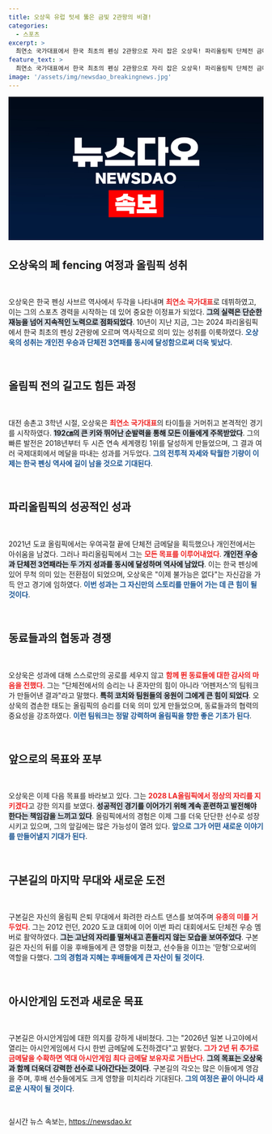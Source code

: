 ```yaml
---
title: 오상욱 유럽 텃세 뚫은 금빛 2관왕의 비결!
categories:
  - 스포츠
excerpt: >
  최연소 국가대표에서 한국 최초의 펜싱 2관왕으로 자리 잡은 오상욱! 파리올림픽 단체전 금메달과 개인전 우승으로 그랜드슬램 달성. 2028 LA올림픽에서도 정상 지킬 것이라며 자신감을 내비쳤다.
feature_text: >
  최연소 국가대표에서 한국 최초의 펜싱 2관왕으로 자리 잡은 오상욱! 파리올림픽 단체전 금메달과 개인전 우승으로 그랜드슬램 달성. 2028 LA올림픽에서도 정상 지킬 것이라며 자신감을 내비쳤다.
image: '/assets/img/newsdao_breakingnews.jpg'
---
```


<p><img src="/assets/img/newsdao_breakingnews.jpg" alt="ranknews 속보" /></p>

<h2 data-ke-size="size26">오상욱의 페 fencing 여정과 올림픽 성취</h2>

<p data-ke-size="size16">&nbsp;</p> 

<p>오상욱은 한국 펜싱 사브르 역사에서 두각을 나타내며 <b><span style="color: #ee2323;">최연소 국가대표</span></b>로 데뷔하였고, 이는 그의 스포츠 경력을 시작하는 데 있어 중요한 이정표가 되었다. <b><span style="background-color: #21538527;">그의 실력은 단순한 재능을 넘어 지속적인 노력으로 점화되었다</span></b>. 10년이 지난 지금, 그는 2024 파리올림픽에서 한국 최초의 펜싱 2관왕에 오르며 역사적으로 의미 있는 성취를 이룩하였다. <b><span style="color: #1a5490;">오상욱의 성취는 개인전 우승과 단체전 3연패를 동시에 달성함으로써 더욱 빛났다</span></b>.</p>

<p data-ke-size="size16">&nbsp;</p>

<h2 data-ke-size="size26">올림픽 전의 길고도 힘든 과정</h2>

<p data-ke-size="size16">&nbsp;</p>

<p>대전 송촌고 3학년 시절, 오상욱은 <b><span style="color: #ee2323;">최연소 국가대표</span></b>의 타이틀을 거머쥐고 본격적인 경기를 시작하였다. <b><span style="background-color: #21538527;">192㎝의 큰 키와 뛰어난 순발력을 통해 모든 이들에게 주목받았다</span></b>. 그의 빠른 발전은 2018년부터 두 시즌 연속 세계랭킹 1위를 달성하게 만들었으며, 그 결과 여러 국제대회에서 메달을 따내는 성과를 거두었다. <b><span style="color: #1a5490;">그의 전투적 자세와 탁월한 기량이 이제는 한국 펜싱 역사에 길이 남을 것으로 기대된다</span></b>.</p>

<p data-ke-size="size16">&nbsp;</p>

<h2 data-ke-size="size26">파리올림픽의 성공적인 성과</h2>

<p data-ke-size="size16">&nbsp;</p>

<p>2021년 도쿄 올림픽에서는 우여곡절 끝에 단체전 금메달을 획득했으나 개인전에서는 아쉬움을 남겼다. 그러나 파리올림픽에서 그는 <b><span style="color: #ee2323;">모든 목표를 이루어내었다</span></b>. <b><span style="background-color: #21538527;">개인전 우승과 단체전 3연패라는 두 가지 성과를 동시에 달성하며 역사에 남았다</span></b>. 이는 한국 펜싱에 있어 무척 의미 있는 전환점이 되었으며, 오상욱은 "이제 불가능은 없다"는 자신감을 가득 안고 경기에 임하였다. <b><span style="color: #1a5490;">이번 성과는 그 자신만의 스토리를 만들어 가는 데 큰 힘이 될 것이다</span></b>.</p>

<p data-ke-size="size16">&nbsp;</p>

<h2 data-ke-size="size26">동료들과의 협동과 경쟁</h2>

<p data-ke-size="size16">&nbsp;</p>

<p>오상욱은 성과에 대해 스스로만의 공로를 세우지 않고 <b><span style="color: #ee2323;">함께 뛴 동료들에 대한 감사의 마음을 전했다</span></b>. 그는 "단체전에서의 승리는 나 혼자만의 힘이 아니라 ‘어펜저스’의 팀워크가 만들어낸 결과"라고 말했다. <b><span style="background-color: #21538527;">특히 코치와 팀원들의 응원이 그에게 큰 힘이 되었다</span></b>. 오상욱의 겸손한 태도는 올림픽의 승리를 더욱 의미 있게 만들었으며, 동료들과의 협력의 중요성을 강조하였다. <b><span style="color: #1a5490;">이런 팀워크는 정말 강력하며 올림픽을 향한 좋은 기초가 된다</span></b>.</p>

<p data-ke-size="size16">&nbsp;</p>

<h2 data-ke-size="size26">앞으로의 목표와 포부</h2>

<p data-ke-size="size16">&nbsp;</p>

<p>오상욱은 이제 다음 목표를 바라보고 있다. 그는 <b><span style="color: #ee2323;">2028 LA올림픽에서 정상의 자리를 지키겠다</span></b>고 강한 의지를 보였다. <b><span style="background-color: #21538527;">성공적인 경기를 이어가기 위해 계속 훈련하고 발전해야 한다는 책임감을 느끼고 있다</span></b>. 올림픽에서의 경험은 이제 그를 더욱 단단한 선수로 성장시키고 있으며, 그의 앞길에는 많은 가능성이 열려 있다. <b><span style="color: #1a5490;">앞으로 그가 어떤 새로운 이야기를 만들어낼지 기대가 된다</span></b>.</p>

<p data-ke-size="size16">&nbsp;</p>

<h2 data-ke-size="size26">구본길의 마지막 무대와 새로운 도전</h2>

<p data-ke-size="size16">&nbsp;</p>

<p>구본길은 자신의 올림픽 은퇴 무대에서 화려한 라스트 댄스를 보여주며 <b><span style="color: #ee2323;">유종의 미를 거두었다</span></b>. 그는 2012 런던, 2020 도쿄 대회에 이어 이번 파리 대회에서도 단체전 우승 멤버로 활약하였다. <b><span style="background-color: #21538527;">그는 고난의 자리를 떨쳐내고 흔들리지 않는 모습을 보여주었다</span></b>. 구본길은 자신의 뒤를 이을 후배들에게 큰 영향을 미쳤고, 선수들을 이끄는 '맏형'으로써의 역할을 다했다. <b><span style="color: #1a5490;">그의 경험과 지혜는 후배들에게 큰 자산이 될 것이다</span></b>.</p>

<p data-ke-size="size16">&nbsp;</p>

<h2 data-ke-size="size26">아시안게임 도전과 새로운 목표</h2>

<p data-ke-size="size16">&nbsp;</p>

<p>구본길은 아시안게임에 대한 의지를 강하게 내비쳤다. 그는 "2026년 일본 나고야에서 열리는 아시안게임에서 다시 한번 금메달에 도전하겠다"고 밝혔다. <b><span style="color: #ee2323;">그가 2년 뒤 추가로 금메달을 수확하면 역대 아시안게임 최다 금메달 보유자로 거듭난다</span></b>. <b><span style="background-color: #21538527;">그의 목표는 오상욱과 함께 더욱더 강력한 선수로 나아간다는 것이다</span></b>. 구본길의 각오는 많은 이들에게 영감을 주며, 후배 선수들에게도 크게 영향을 미치리라 기대된다. <b><span style="color: #1a5490;">그의 여정은 끝이 아니라 새로운 시작이 될 것이다</span></b>.</p>

<p data-ke-size="size16">&nbsp;</p>
실시간 뉴스 속보는, <a href="https://newsdao.kr" rel="dofollow">https://newsdao.kr</a>


